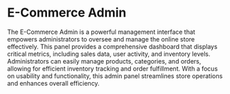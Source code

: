# E-Commerce Admin

The E-Commerce Admin is a powerful management interface that empowers administrators to oversee and manage the online store effectively. This panel provides a comprehensive dashboard that displays critical metrics, including sales data, user activity, and inventory levels. Administrators can easily manage products, categories, and orders, allowing for efficient inventory tracking and order fulfillment. With a focus on usability and functionality, this admin panel streamlines store operations and enhances overall efficiency.
